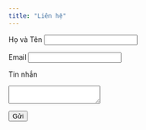 ```yaml
---
title: "Liên hệ"
---
```


<form name="contacto" method="POST" netlify action="/vi/thank-you">
  <input type="hidden" name="form-name" value="contacto">

  <label for="name">Họ và Tên</label>
  <input type="text" id="name" name="name" required>

  <label for="email">Email</label>
  <input type="email" id="email" name="email" required>

  <label for="message">Tin nhắn</label>
  <textarea id="message" name="message" required></textarea>

  <button type="submit">Gửi</button>
</form>
